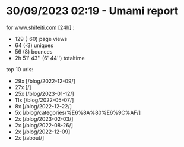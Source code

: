# 30/09/2023 02:19 - Umami report
for www.shifeiti.com [24h] :

 - 129 (-60) page views
 - 64 (-3) uniques
 - 56 (8) bounces
 - 2h 51' 43'' (6' 44'') totaltime


top 10 urls:
 - 29x [/blog/2022-12-09/]
 - 27x [/]
 - 25x [/blog/2023-01-12/]
 - 11x [/blog/2022-05-07/]
 - 8x [/blog/2022-12-22/]
 - 5x [/blog/categories/%E6%8A%80%E6%9C%AF/]
 - 2x [/blog/2023-02-03/]
 - 2x [/blog/2022-08-26/]
 - 2x [/blog/2022-12-09]
 - 2x [/about/]


